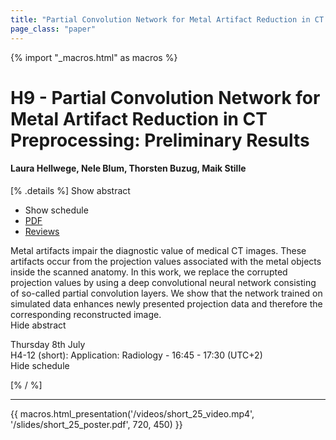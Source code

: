 ```yaml
---
title: "Partial Convolution Network for Metal Artifact Reduction in CT Preprocessing: Preliminary Results"
page_class: "paper"
---
```


{% import "_macros.html" as macros %}

# H9 - Partial Convolution Network for Metal Artifact Reduction in CT Preprocessing: Preliminary Results

#### Laura Hellwege, Nele Blum, Thorsten Buzug, Maik Stille

[% .details %]
<a class="toggle_visibility" data-selector=".abstract" data-level="3">Show abstract</a>
- <a class="toggle_visibility" data-selector=".schedule" data-level="3">Show schedule</a>
- <a href="https://openreview.net/pdf?id=XCRthDLsCXn">PDF</a>
- <a href="https://openreview.net/forum?id=XCRthDLsCXn">Reviews</a>

<p>
    <span class="abstract">
        Metal artifacts impair the diagnostic value of medical CT images. These artifacts occur from the projection values associated with the metal objects inside the scanned anatomy. In this work, we replace the corrupted projection values by using a deep convolutional neural network consisting of so-called partial convolution layers. We show that the network trained on simulated data enhances newly presented projection data and therefore the corresponding reconstructed image. 
        <br>
        <span class="actions"><a class="toggle_visibility" data-level="2">Hide abstract</a></span>
    </span>
</p>

<p>
    <span class="schedule">
         Thursday 8th July<br>H4-12 (short): Application: Radiology - 16:45 - 17:30 (UTC+2)
        <br>
        <span class="actions"><a class="toggle_visibility" data-level="2">Hide schedule</a></span>
    </span>
</p>

[% / %]


---

{{ macros.html_presentation('/videos/short_25_video.mp4', '/slides/short_25_poster.pdf', 720, 450) }}
